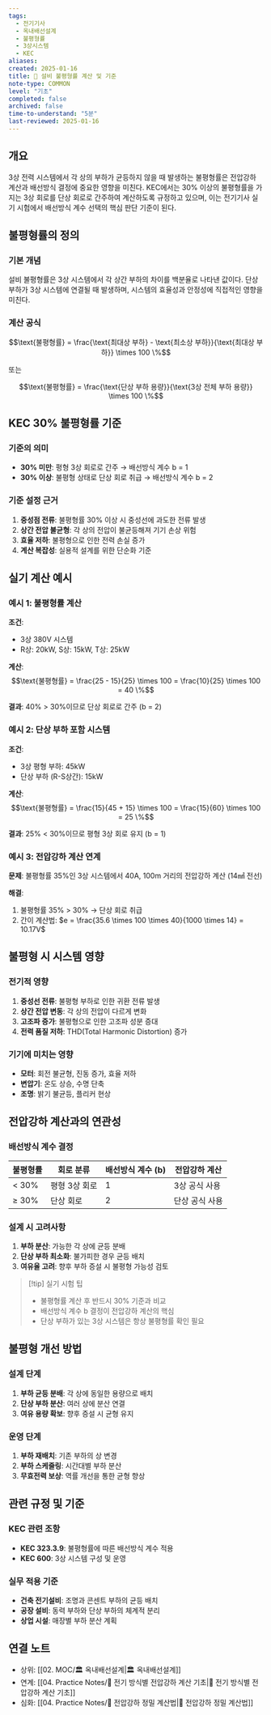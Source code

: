 ```yaml
---
tags:
  - 전기기사
  - 옥내배선설계
  - 불평형률
  - 3상시스템
  - KEC
aliases: 
created: 2025-01-16
title: 📝 설비 불평형률 계산 및 기준
note-type: COMMON
level: "기초"
completed: false
archived: false
time-to-understand: "5분"
last-reviewed: 2025-01-16
---
```


## 개요
3상 전력 시스템에서 각 상의 부하가 균등하지 않을 때 발생하는 불평형률은 전압강하 계산과 배선방식 결정에 중요한 영향을 미친다. KEC에서는 30% 이상의 불평형률을 가지는 3상 회로를 단상 회로로 간주하여 계산하도록 규정하고 있으며, 이는 전기기사 실기 시험에서 배선방식 계수 선택의 핵심 판단 기준이 된다.

## 불평형률의 정의

### 기본 개념
설비 불평형률은 3상 시스템에서 각 상간 부하의 차이를 백분율로 나타낸 값이다. 단상 부하가 3상 시스템에 연결될 때 발생하며, 시스템의 효율성과 안정성에 직접적인 영향을 미친다.

### 계산 공식
$$\text{불평형률} = \frac{\text{최대상 부하} - \text{최소상 부하}}{\text{최대상 부하}} \times 100 \%$$

또는

$$\text{불평형률} = \frac{\text{단상 부하 용량}}{\text{3상 전체 부하 용량}} \times 100 \%$$

## KEC 30% 불평형률 기준

### 기준의 의미
- **30% 미만**: 평형 3상 회로로 간주 → 배선방식 계수 b = 1
- **30% 이상**: 불평형 상태로 단상 회로 취급 → 배선방식 계수 b = 2

### 기준 설정 근거
1. **중성점 전류**: 불평형률 30% 이상 시 중성선에 과도한 전류 발생
2. **상간 전압 불균형**: 각 상의 전압이 불균등해져 기기 손상 위험
3. **효율 저하**: 불평형으로 인한 전력 손실 증가
4. **계산 복잡성**: 실용적 설계를 위한 단순화 기준

## 실기 계산 예시

### 예시 1: 불평형률 계산
**조건**:
- 3상 380V 시스템
- R상: 20kW, S상: 15kW, T상: 25kW

**계산**:
$$\text{불평형률} = \frac{25 - 15}{25} \times 100 = \frac{10}{25} \times 100 = 40 \%$$

**결과**: 40% > 30%이므로 단상 회로로 간주 (b = 2)

### 예시 2: 단상 부하 포함 시스템
**조건**:
- 3상 평형 부하: 45kW
- 단상 부하 (R-S상간): 15kW

**계산**:
$$\text{불평형률} = \frac{15}{45 + 15} \times 100 = \frac{15}{60} \times 100 = 25 \%$$

**결과**: 25% < 30%이므로 평형 3상 회로 유지 (b = 1)

### 예시 3: 전압강하 계산 연계
**문제**: 불평형률 35%인 3상 시스템에서 40A, 100m 거리의 전압강하 계산 (14㎟ 전선)

**해결**:
1. 불평형률 35% > 30% → 단상 회로 취급
2. 간이 계산법: $e = \frac{35.6 \times 100 \times 40}{1000 \times 14} = 10.17V$

## 불평형 시 시스템 영향

### 전기적 영향
1. **중성선 전류**: 불평형 부하로 인한 귀환 전류 발생
2. **상간 전압 변동**: 각 상의 전압이 다르게 변화
3. **고조파 증가**: 불평형으로 인한 고조파 성분 증대
4. **전력 품질 저하**: THD(Total Harmonic Distortion) 증가

### 기기에 미치는 영향
- **모터**: 회전 불균형, 진동 증가, 효율 저하
- **변압기**: 온도 상승, 수명 단축
- **조명**: 밝기 불균등, 플리커 현상

## 전압강하 계산과의 연관성

### 배선방식 계수 결정
| 불평형률 | 회로 분류 | 배선방식 계수 (b) | 전압강하 계산 |
|---------|----------|-----------------|-------------|
| < 30% | 평형 3상 회로 | 1 | 3상 공식 사용 |
| ≥ 30% | 단상 회로 | 2 | 단상 공식 사용 |

### 설계 시 고려사항
1. **부하 분산**: 가능한 각 상에 균등 분배
2. **단상 부하 최소화**: 불가피한 경우 균등 배치
3. **여유율 고려**: 향후 부하 증설 시 불평형 가능성 검토

> [!tip] 실기 시험 팁
> - 불평형률 계산 후 반드시 30% 기준과 비교
> - 배선방식 계수 b 결정이 전압강하 계산의 핵심
> - 단상 부하가 있는 3상 시스템은 항상 불평형률 확인 필요

## 불평형 개선 방법

### 설계 단계
1. **부하 균등 분배**: 각 상에 동일한 용량으로 배치
2. **단상 부하 분산**: 여러 상에 분산 연결
3. **여유 용량 확보**: 향후 증설 시 균형 유지

### 운영 단계
1. **부하 재배치**: 기존 부하의 상 변경
2. **부하 스케줄링**: 시간대별 부하 분산
3. **무효전력 보상**: 역률 개선을 통한 균형 향상

## 관련 규정 및 기준

### KEC 관련 조항
- **KEC 323.3.9**: 불평형률에 따른 배선방식 계수 적용
- **KEC 600**: 3상 시스템 구성 및 운영

### 실무 적용 기준
- **건축 전기설비**: 조명과 콘센트 부하의 균등 배치
- **공장 설비**: 동력 부하와 단상 부하의 체계적 분리
- **상업 시설**: 매장별 부하 분산 계획

## 연결 노트
- 상위: [[02. MOC/🏛️ 옥내배선설계|🏛️ 옥내배선설계]]
- 연계: [[04. Practice Notes/📝 전기 방식별 전압강하 계산 기초|📝 전기 방식별 전압강하 계산 기초]]
- 심화: [[04. Practice Notes/📝 전압강하 정밀 계산법|📝 전압강하 정밀 계산법]] 